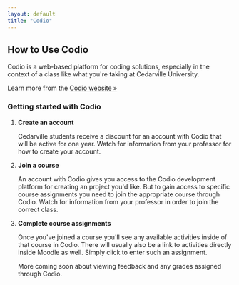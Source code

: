 ```yaml
---
layout: default
title: "Codio"
---
```

## How to Use Codio

Codio is a web-based platform for coding solutions, especially in the context of a class like what you're taking at Cedarville University. 

Learn more from the [Codio website &raquo;](http://codio.com)

### Getting started with Codio

1. **Create an account**

    Cedarville students receive a discount for an account with Codio that will be active for one year. Watch for information from your professor for how to create your account.
    
2. **Join a course**

    An account with Codio gives you access to the Codio development platform for creating an project you'd like. But to gain access to specific course assignments you need to join the appropriate course through Codio. Watch for information from your professor in order to join the correct class.
    
3. **Complete course assignments**

    Once you've joined a course you'll see any available activities inside of that course in Codio. There will usually also be a link to activities directly inside Moodle as well. Simply click to enter such an assignment.
    
    More coming soon about viewing feedback and any grades assigned through Codio.